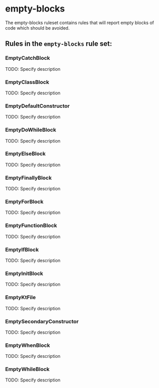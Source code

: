 # empty-blocks

The empty-blocks ruleset contains rules that will report empty blocks of code
which should be avoided.

## Rules in the `empty-blocks` rule set:

### EmptyCatchBlock

TODO: Specify description

### EmptyClassBlock

TODO: Specify description

### EmptyDefaultConstructor

TODO: Specify description

### EmptyDoWhileBlock

TODO: Specify description

### EmptyElseBlock

TODO: Specify description

### EmptyFinallyBlock

TODO: Specify description

### EmptyForBlock

TODO: Specify description

### EmptyFunctionBlock

TODO: Specify description

### EmptyIfBlock

TODO: Specify description

### EmptyInitBlock

TODO: Specify description

### EmptyKtFile

TODO: Specify description

### EmptySecondaryConstructor

TODO: Specify description

### EmptyWhenBlock

TODO: Specify description

### EmptyWhileBlock

TODO: Specify description

